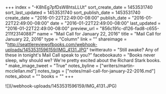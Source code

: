 +++
index = "-K8hEg7pfDsW8htsLLUt"
sort_create_date = 1453531740
sort_last_updated = 1453531740
sort_publish_date = 1453531740
create_date = "2016-01-22T22:49:00-08:00"
publish_date = "2016-01-22T22:49:00-08:00"
date = "2016-01-22T22:49:00-08:00"
last_updated = "2016-01-22T22:49:00-08:00"
preview_url = "856c191c-d126-fad8-c655-211f23140887"
name = "Mail Call for January 22, 2016"
title = "Mail Call for January 22, 2016"
type = "Column"
link = ""
shareimage = "http://seattlereviewofbooks.com/webhook-uploads/1453531596159/IMG_4131.JPG"
twitterauto = "Still awake? Any of these in tonight's Mail Call speak to you?"
facebookauto = "Books never sleep, why should we? We're pretty excited about the Richard Stark books. "
make_image_tweet = "True"
notes_byline = ["writers/martin-mcclellan.md"]
notes_tags = ["notes/mail-call-for-january-22-2016.md"]
notes_about = ""
books = ""
+++
<p class="image">![](/webhook-uploads/1453531596159/IMG_4131.JPG)</p>